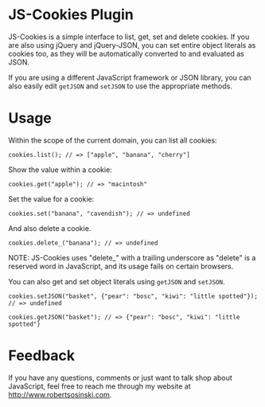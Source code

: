 JS-Cookies Plugin
=================

JS-Cookies is a simple interface to list, get, set and delete cookies.  If you 
are also using jQuery and jQuery-JSON, you can set entire object literals as 
cookies too, as they will be automatically converted to and evaluated as JSON.

If you are using a different JavaScript framework or JSON library, you can also 
easily edit `getJSON` and `setJSON` to use the appropriate methods.

Usage
=====

Within the scope of the current domain, you can list all cookies:

    cookies.list(); // => ["apple", "banana", "cherry"]

Show the value within a cookie:

    cookies.get("apple"); // => "macintosh"

Set the value for a cookie:

    cookies.set("banana", "cavendish"); // => undefined

And also delete a cookie.

    cookies.delete_("banana"); // => undefined

NOTE: JS-Cookies uses "delete_" with a trailing underscore as "delete" is a 
reserved word in JavaScript, and its usage fails on certain browsers.

You can also get and set object literals using `getJSON` and `setJSON`.
  
    cookies.setJSON("basket", {"pear": "bosc", "kiwi": "little spotted"}); // => undefined
    
    cookies.getJSON("basket"); // => {"pear": "bosc", "kiwi": "little spotted"}

Feedback
========

If you have any questions, comments or just want to talk shop about JavaScript, feel free to reach me 
through my website at http://www.robertsosinski.com.

